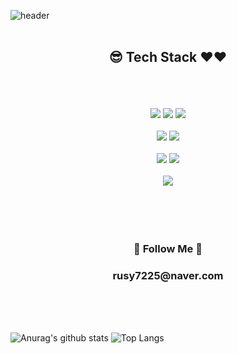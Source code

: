 ![header](https://capsule-render.vercel.app/api?type=waving&color=auto&height=250&section=header&text=HyewonShin&fontSize=90)
<br/>
<br/>
<div align=center>
<h2>😎 Tech Stack ❤️❤️</h2></br>
<br/><br/>

<img src="https://img.shields.io/badge/html-E34F26?style=for-the-badge&logo=html5&logoColor=white"> 
<img src="https://img.shields.io/badge/css-1572B6?style=for-the-badge&logo=css3&logoColor=white"> 
<img src="https://img.shields.io/badge/JavaScript-F7DF1E?style=for-the-badge&logo=JavaScript&logoColor=white"><br/><br/>
<img src="https://img.shields.io/badge/react-61DAFB?style=for-the-badge&logo=react&logoColor=black"> 
<img src="https://img.shields.io/badge/node.js-339933?style=for-the-badge&logo=Node.js&logoColor=white"></br><br/>
<img src="https://img.shields.io/badge/mongoDB-47A248?style=for-the-badge&logo=MongoDB&logoColor=white">
<img src="https://img.shields.io/badge/MySQL-4479A1?style=for-the-badge&logo=MySQL&logoColor=white"/></br><br/>
<img src="https://img.shields.io/badge/Amazon AWS-232F3E?style=for-the-badge&logo=Amazon%20AWS&logoColor=white"/>
<br/>
<br/>
<br/>
<br/>

<!--<h2>🌱 I’m currently learning</h2><br/>
 
<img src="https://img.shields.io/badge/JavaScript-F7DF1E?style=for-the-badge&logo=JavaScript&logoColor=white"> <img src="https://img.shields.io/badge/Node.js-339933?style=for-the-badge&logo=Node.js&logoColor=white"> <img src="https://img.shields.io/badge/react-61DAFB?style=for-the-badge&logo=react&logoColor=black"> <img src="https://img.shields.io/badge/MongoDB-47A248?style=for-the-badge&logo=MongoDB&logoColor=white"/> <img src="https://img.shields.io/badge/Python-3766AB?style=for-the-badge&logo=Python&logoColor=white">-->
<br/>


<h3 align="center">🌈 Follow Me 🌈</h3>
<h3>rusy7225@naver.com</h3>
</div>
<br/>
<br/>
<br/>

![Anurag's github stats](https://github-readme-stats.vercel.app/api?username=hyewonShin)
![Top Langs](https://github-readme-stats.vercel.app/api/top-langs/?username=hyewonShin)
